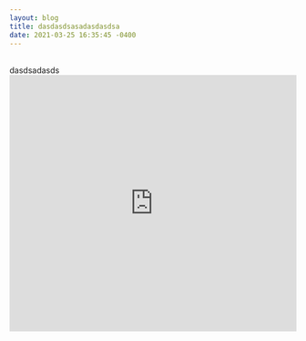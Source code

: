 ```yaml
---
layout: blog
title: dasdasdsasadasdasdsa
date: 2021-03-25 16:35:45 -0400
---
```

</br>
dasdsadasds
</br>
<iframe src='https://player.podboxx.com/55' frameborder='0' allow='microphone' height='450' width='100%'/>